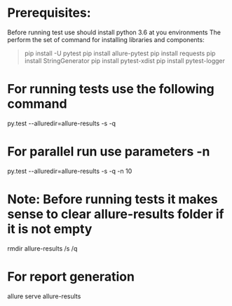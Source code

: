 # Prerequisites:
Before running test use should install python 3.6 at you environments
The perform the set of command for installing libraries and components:
> pip install -U pytest
> pip install allure-pytest
> pip install requests
> pip install StringGenerator
> pip install pytest-xdist
> pip install pytest-logger

# For running tests use the following command
py.test --alluredir=allure-results -s -q

# For parallel run use parameters -n
py.test --alluredir=allure-results -s -q -n 10

# Note: Before running tests it makes sense to clear allure-results folder if it is not empty
rmdir allure-results /s /q

# For report generation
allure serve allure-results

